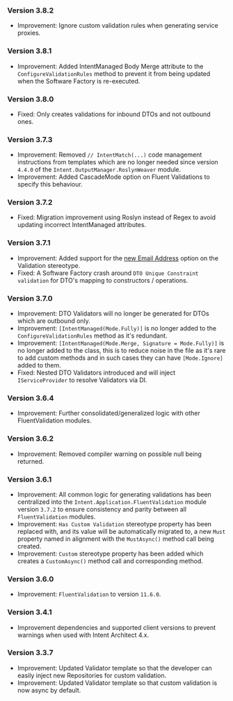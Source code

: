 ### Version 3.8.2

- Improvement: Ignore custom validation rules when generating service proxies.

### Version 3.8.1

- Improvement: Added IntentManaged Body Merge attribute to the `ConfigureValidationRules` method to prevent it from being updated when the Software Factory is re-executed.

### Version 3.8.0

- Fixed: Only creates validations for inbound DTOs and not outbound ones.

### Version 3.7.3

- Improvement: Removed `// IntentMatch(...)` code management instructions from templates which are no longer needed since version `4.4.0` of the `Intent.OutputManager.RoslynWeaver` module.
- Improvement: Added CascadeMode option on Fluent Validations to specify this behaviour.
 
### Version 3.7.2

- Fixed: Migration improvement using Roslyn instead of Regex to avoid updating incorrect IntentManaged attributes. 

### Version 3.7.1

- Improvement: Added support for the [new Email Address](https://github.com/IntentArchitect/Intent.Modules.NET/blob/development/Modules/Intent.Modules.Application.FluentValidation/release-notes.md#version-383) option on the Validation stereotype.
- Fixed: A Software Factory crash around `DTO Unique Constraint validation` for DTO's mapping to constructors / operations.

### Version 3.7.0

- Improvement: DTO Validators will no longer be generated for DTOs which are outbound only.
- Improvement: `[IntentManaged(Mode.Fully)]` is no longer added to the `ConfigureValidationRules` method as it's redundant.
- Improvement: `[IntentManaged(Mode.Merge, Signature = Mode.Fully)]` is no longer added to the class, this is to reduce noise in the file as it's rare to add custom methods and in such cases they can have `[Mode.Ignore]` added to them.
- Fixed: Nested DTO Validators introduced and will inject `IServiceProvider` to resolve Validators via DI.

### Version 3.6.4

- Improvement: Further consolidated/generalized logic with other FluentValidation modules.

### Version 3.6.2

- Improvement: Removed compiler warning on possible null being returned.

### Version 3.6.1

- Improvement: All common logic for generating validations has been centralized into the `Intent.Application.FluentValidation` module version `3.7.2` to ensure consistency and parity between all `FluentValidation` modules.
- Improvement: `Has Custom Validation` stereotype property has been replaced with, and its value will be automatically migrated to, a new `Must` property named in alignment with the `MustAsync()` method call being created.
- Improvement: `Custom` stereotype property has been added which creates a `CustomAsync()` method call and corresponding method.

### Version 3.6.0

- Improvement: `FluentValidation` to version `11.6.0`.

### Version 3.4.1

- Improvement dependencies and supported client versions to prevent warnings when used with Intent Architect 4.x.

### Version 3.3.7

- Improvement: Updated Validator template so that the developer can easily inject new Repositories for custom validation.
- Improvement: Updated Validator template so that custom validation is now async by default.